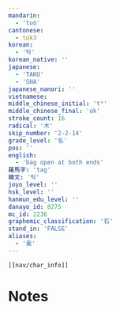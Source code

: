```yaml
---
mandarin:
  - 'tuó'
cantonese:
  - tok3
korean:
  - '탁'
korean_native: ''
japanese:
  - 'TAKU'
  - 'SHA'
japanese_nanori: ''
vietnamese:
middle_chinese_initial: 'tʰ'
middle_chinese_final: 'ɑk'
stroke_count: 16
radical: '木'
skip_number: '2-2-14'
grade_level: '名'
pos: ''
english:
  - 'bag open at both ends'
羅馬字: 'tag'
韓文: '탁'
joyo_level: ''
hsk_level: ''
hanmun_edu_level: ''
danayo_id: 8275
mc_id: 2236
graphemic_classification: '石'
stand_in: 'FALSE'
aliases:
  - '槖'
---
```

```meta-bind-embed
[[nav/char_info]]
```

# Notes
